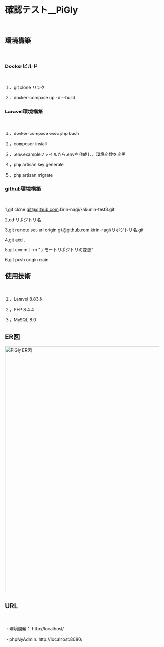 <h1>確認テスト__PiGly</h1>

<br>
<h2>環境構築</h2>
<br>

<h3>Dockerビルド</h3>
<br>

１，git clone リンク　


２．docker-compose up -d --build　
<br>




<h3>Laravel環境構築</h3>　
<br>

１，docker-compose exec php bash　　


２，composer install　


３，.env.exampleファイルから.envを作成し、環境変数を変更　


４，php artisan key:generate　


５，php artisan migrate　



<h3>github環境構築</h3>
<br>

1,git clone git@github.com:kirin-nagi/kakunin-test3.git
<br>

2,cd リポジトリ名
<br>

3,git remote set-url origin git@github.com:kirin-nagi/リポジトリ名.git
<br>

4,git add .
<br>

5,git commit -m "リモートリポジトリの変更"
<br>

6,git push origin main
<br>





<h2>使用技術</h2>　
<br>

１，Laravel 8.83.8　　


２，PHP 8.4.4　


３，MySQL 8.0　
<br>

<h2>ER図</h2>
<img width="682" height="808" alt="PiGly ER図" src="https://github.com/user-attachments/assets/3c909e6a-ba9b-4760-9d12-26276c900270" />



<h2>URL</h2>　　
<br>

・環境開発：  http://localhost/　


・phpMyAdmin:  http://localhost:8080/　
